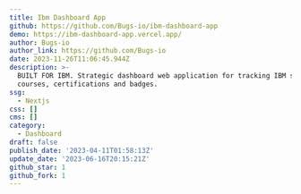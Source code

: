 ```yaml
---
title: Ibm Dashboard App
github: https://github.com/Bugs-io/ibm-dashboard-app
demo: https://ibm-dashboard-app.vercel.app/
author: Bugs-io
author_link: https://github.com/Bugs-io
date: 2023-11-26T11:06:45.944Z
description: >-
  BUILT FOR IBM. Strategic dashboard web application for tracking IBM staff
  courses, certifications and badges.
ssg:
  - Nextjs
css: []
cms: []
category:
  - Dashboard
draft: false
publish_date: '2023-04-11T01:58:13Z'
update_date: '2023-06-16T20:15:21Z'
github_star: 1
github_fork: 1
---
```

